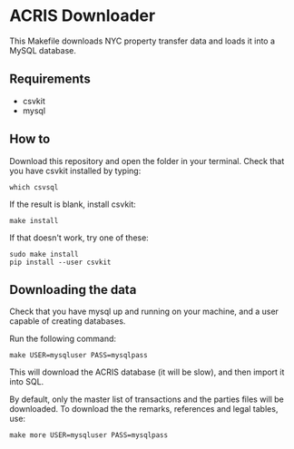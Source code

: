 ACRIS Downloader
================

This Makefile downloads NYC property transfer data and loads it into a MySQL database.

## Requirements

* csvkit
* mysql

## How to

Download this repository and open the folder in your terminal. Check that you have csvkit installed by typing:

````
which csvsql
````

If the result is blank, install csvkit:

````
make install
````

If that doesn't work, try one of these:

```
sudo make install
pip install --user csvkit
```

## Downloading the data

Check that you have mysql up and running on your machine, and a user capable of creating databases.

Run the following command:

````
make USER=mysqluser PASS=mysqlpass
````

This will download the ACRIS database (it will be slow), and then import it into SQL.

By default, only the master list of transactions and the parties files will be downloaded. To download the the remarks, references and legal tables, use:

```
make more USER=mysqluser PASS=mysqlpass
```


